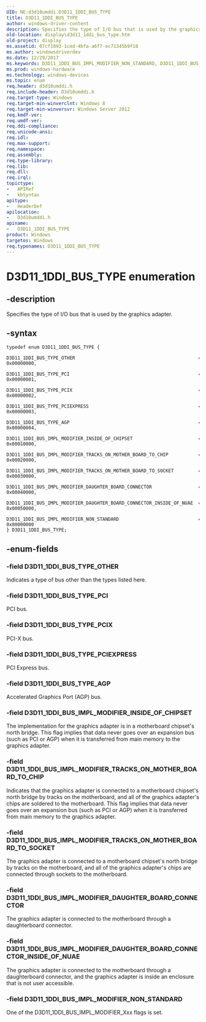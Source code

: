 ```yaml
---
UID: NE:d3d10umddi.D3D11_1DDI_BUS_TYPE
title: D3D11_1DDI_BUS_TYPE
author: windows-driver-content
description: Specifies the type of I/O bus that is used by the graphics adapter.
old-location: display\d3d11_1ddi_bus_type.htm
old-project: display
ms.assetid: 07cf1893-1ced-4bfa-a6f7-ec71345b9f18
ms.author: windowsdriverdev
ms.date: 12/29/2017
ms.keywords: D3D11_1DDI_BUS_IMPL_MODIFIER_NON_STANDARD, D3D11_1DDI_BUS_IMPL_MODIFIER_DAUGHTER_BOARD_CONNECTOR, display.d3d11_1ddi_bus_type, d3d10umddi/D3D11_1DDI_BUS_IMPL_MODIFIER_NON_STANDARD, D3D11_1DDI_BUS_IMPL_MODIFIER_TRACKS_ON_MOTHER_BOARD_TO_SOCKET, d3d10umddi/D3D11_1DDI_BUS_IMPL_MODIFIER_INSIDE_OF_CHIPSET, D3D11_1DDI_BUS_TYPE_OTHER, D3D11_1DDI_BUS_TYPE_PCIEXPRESS, d3d10umddi/D3D11_1DDI_BUS_TYPE, d3d10umddi/D3D11_1DDI_BUS_TYPE_PCI, D3D11_1DDI_BUS_IMPL_MODIFIER_DAUGHTER_BOARD_CONNECTOR_INSIDE_OF_NUAE, D3D11_1DDI_BUS_TYPE enumeration [Display Devices], d3d10umddi/D3D11_1DDI_BUS_TYPE_PCIEXPRESS, d3d10umddi/D3D11_1DDI_BUS_IMPL_MODIFIER_DAUGHTER_BOARD_CONNECTOR, d3d10umddi/D3D11_1DDI_BUS_IMPL_MODIFIER_TRACKS_ON_MOTHER_BOARD_TO_SOCKET, d3d10umddi/D3D11_1DDI_BUS_IMPL_MODIFIER_DAUGHTER_BOARD_CONNECTOR_INSIDE_OF_NUAE, D3D11_1DDI_BUS_IMPL_MODIFIER_TRACKS_ON_MOTHER_BOARD_TO_CHIP, d3d10umddi/D3D11_1DDI_BUS_TYPE_AGP, D3D11_1DDI_BUS_TYPE_PCI, D3D11_1DDI_BUS_TYPE_AGP, D3D11_1DDI_BUS_TYPE, d3d10umddi/D3D11_1DDI_BUS_TYPE_PCIX, D3D11_1DDI_BUS_IMPL_MODIFIER_INSIDE_OF_CHIPSET, D3D11_1DDI_BUS_TYPE_PCIX, d3d10umddi/D3D11_1DDI_BUS_IMPL_MODIFIER_TRACKS_ON_MOTHER_BOARD_TO_CHIP, d3d10umddi/D3D11_1DDI_BUS_TYPE_OTHER
ms.prod: windows-hardware
ms.technology: windows-devices
ms.topic: enum
req.header: d3d10umddi.h
req.include-header: D3d10umddi.h
req.target-type: Windows
req.target-min-winverclnt: Windows 8
req.target-min-winversvr: Windows Server 2012
req.kmdf-ver: 
req.umdf-ver: 
req.ddi-compliance: 
req.unicode-ansi: 
req.idl: 
req.max-support: 
req.namespace: 
req.assembly: 
req.type-library: 
req.lib: 
req.dll: 
req.irql: 
topictype: 
-	APIRef
-	kbSyntax
apitype: 
-	HeaderDef
apilocation: 
-	D3d10umddi.h
apiname: 
-	D3D11_1DDI_BUS_TYPE
product: Windows
targetos: Windows
req.typenames: D3D11_1DDI_BUS_TYPE
---
```


# D3D11_1DDI_BUS_TYPE enumeration


## -description


Specifies the type of I/O bus that is used by the graphics adapter.


## -syntax


````
typedef enum D3D11_1DDI_BUS_TYPE { 
  D3D11_1DDI_BUS_TYPE_OTHER                                             = 0x00000000,
  D3D11_1DDI_BUS_TYPE_PCI                                               = 0x00000001,
  D3D11_1DDI_BUS_TYPE_PCIX                                              = 0x00000002,
  D3D11_1DDI_BUS_TYPE_PCIEXPRESS                                        = 0x00000003,
  D3D11_1DDI_BUS_TYPE_AGP                                               = 0x00000004,
  D3D11_1DDI_BUS_IMPL_MODIFIER_INSIDE_OF_CHIPSET                        = 0x00010000,
  D3D11_1DDI_BUS_IMPL_MODIFIER_TRACKS_ON_MOTHER_BOARD_TO_CHIP           = 0x00020000,
  D3D11_1DDI_BUS_IMPL_MODIFIER_TRACKS_ON_MOTHER_BOARD_TO_SOCKET         = 0x00030000,
  D3D11_1DDI_BUS_IMPL_MODIFIER_DAUGHTER_BOARD_CONNECTOR                 = 0x00040000,
  D3D11_1DDI_BUS_IMPL_MODIFIER_DAUGHTER_BOARD_CONNECTOR_INSIDE_OF_NUAE  = 0x00050000,
  D3D11_1DDI_BUS_IMPL_MODIFIER_NON_STANDARD                             = 0x80000000
} D3D11_1DDI_BUS_TYPE;
````


## -enum-fields




### -field D3D11_1DDI_BUS_TYPE_OTHER

Indicates a type of bus other than the types listed here.


### -field D3D11_1DDI_BUS_TYPE_PCI

PCI bus.


### -field D3D11_1DDI_BUS_TYPE_PCIX

PCI-X bus.


### -field D3D11_1DDI_BUS_TYPE_PCIEXPRESS

PCI Express bus.


### -field D3D11_1DDI_BUS_TYPE_AGP

Accelerated Graphics Port (AGP) bus.


### -field D3D11_1DDI_BUS_IMPL_MODIFIER_INSIDE_OF_CHIPSET

The implementation for the graphics adapter is in a motherboard chipset's north bridge. This flag implies that data never goes over an expansion bus (such as PCI or AGP) when it is transferred from main memory to the graphics adapter.


### -field D3D11_1DDI_BUS_IMPL_MODIFIER_TRACKS_ON_MOTHER_BOARD_TO_CHIP

Indicates that the graphics adapter is connected to a motherboard chipset's north bridge by tracks on the motherboard, and all of the graphics adapter's chips are soldered to the motherboard. This flag implies that data never goes over an expansion bus (such as PCI or AGP) when it is transferred from main memory to the graphics adapter.


### -field D3D11_1DDI_BUS_IMPL_MODIFIER_TRACKS_ON_MOTHER_BOARD_TO_SOCKET

The graphics adapter is connected to a motherboard chipset's north bridge by tracks on the motherboard, and all of the graphics adapter's chips are connected through sockets to the motherboard.


### -field D3D11_1DDI_BUS_IMPL_MODIFIER_DAUGHTER_BOARD_CONNECTOR

The graphics adapter is connected to the motherboard through a daughterboard connector.


### -field D3D11_1DDI_BUS_IMPL_MODIFIER_DAUGHTER_BOARD_CONNECTOR_INSIDE_OF_NUAE

The graphics adapter is connected to the motherboard through a daughterboard connector, and the graphics adapter is inside an enclosure that is not user accessible.


### -field D3D11_1DDI_BUS_IMPL_MODIFIER_NON_STANDARD

One of the D3D11_1DDI_BUS_IMPL_MODIFIER_Xxx flags is set.

